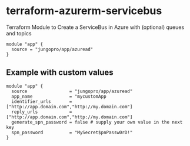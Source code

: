 # terraform-azurerm-servicebus



Terraform Module to Create a ServiceBus in Azure with (optional) queues and topics

```hcl
module "app" {
  source = "jungopro/app/azuread"
}
```

## Example with custom values

```hcl
module "app" {
  source                = "jungopro/app/azuread"
  app_name              = "mycustomApp
  identifier_urls       = ["http://app.domain.com","http://my.domain.com"]
  reply_urls            = ["http://app.domain.com","http://my.domain.com"]
  generate_spn_password = false # supply your own value in the next key
  spn_password          = "MySecret$pnPassw0rD!"
}
```